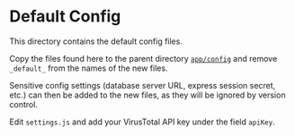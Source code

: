 # Default Config

This directory contains the default config files.

Copy the files found here to the parent directory [`app/config`](../) and remove `_default_` from the names of the new files. 

Sensitive config settings (database server URL, express session secret, etc.) can then be added to the new files, as they will be ignored by version control. 

Edit `settings.js` and add your VirusTotal API key under the field `apiKey`.